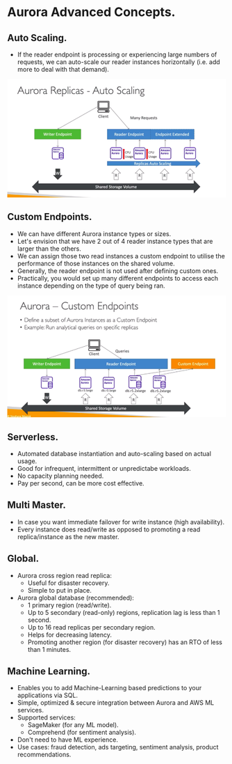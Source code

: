 # **Aurora Advanced Concepts.**

## **Auto Scaling.**

* If the reader endpoint is processing or experiencing large numbers of requests, we can auto-scale our reader instances horizontally (i.e. add more to deal with that demand).

<img src="./images/AuroraReadScaling.png">

## **Custom Endpoints.**

* We can have different Aurora instance types or sizes.
* Let's envision that we have 2 out of 4 reader instance types that are larger than the others.
* We can assign those two read instances a custom endpoint to utilise the performance of those instances on the shared volume.
* Generally, the reader endpoint is not used after defining custom ones.
* Practically, you would set up many different endpoints to access each instance depending on the type of query being ran.

<img src="./images/AuroraCustomEndpoint.png">

## **Serverless.**

* Automated database instantiation and auto-scaling based on actual usage.
* Good for infrequent, intermittent or unpredictabe workloads.
* No capacity planning needed.
* Pay per second, can be more cost effective.

## **Multi Master.**

* In case you want immediate failover for write instance (high availability).
* Every instance does read/write as opposed to promoting a read replica/instance as the new master.

## **Global.**

* Aurora cross region read replica:
    * Useful for disaster recovery.
    * Simple to put in place.
* Aurora global database (recommended):
    * 1 primary region (read/write).
    * Up to 5 secondary (read-only) regions, replication lag is less than 1 second.
    * Up to 16 read replicas per secondary region.
    * Helps for decreasing latency.
    * Promoting another region (for disaster recovery) has an RTO of less than 1 minutes.

## **Machine Learning.**

* Enables you to add Machine-Learning based predictions to your applications via SQL.
* Simple, optimized & secure integration between Aurora and AWS ML services.
* Supported services:
    * SageMaker (for any ML model).
    * Comprehend (for sentiment analysis).
* Don't need to have ML experience.
* Use cases: fraud detection, ads targeting, sentiment analysis, product recommendations.